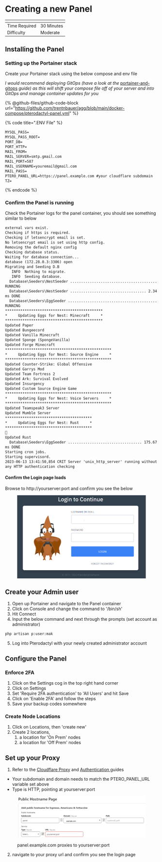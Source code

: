 # Creating a new Panel

<table data-view="cards"><thead><tr><th></th><th></th></tr></thead><tbody><tr><td>Time Required</td><td>30 Minutes</td></tr><tr><td>Difficulty</td><td>Moderate</td></tr></tbody></table>

## Installing the Panel

### Setting up the Portainer stack

Create your Portainer stack using the below compose and env file

_I would recommend deploying GitOps (have a look at the_ [portainer-and-gitops](../../service-overviews/portainer-and-gitops/ "mention") _guide) as this will shift your compose file off of your server and into GitOps and manage container updates for you_

{% @github-files/github-code-block url="https://github.com/trentnbauer/agg/blob/main/docker-compose/pterodactyl-panel.yml" %}

{% code title=".ENV File" %}
```editorconfig
MYSQL_PASS=
MYSQL_PASS_ROOT=
PORT_DB=
PORT_HTTP=
MAIL_FROM=
MAIL_SERVER=smtp.gmail.com
MAIL_PORT=587
MAIL_USERNAME=youremail@gmail.com
MAIL_PASS=
PTERO_PANEL_URL=https://panel.example.com #your cloudflare subdomain
TZ=
```
{% endcode %}

### Confirm the Panel is running

Check the Portainer logs for the panel container, you should see something similar to below

```
external vars exist.
Checking if https is required.
Checking if letsencrypt email is set.
No letsencrypt email is set using http config.
Removing the default nginx config
Checking database status.
Waiting for database connection...
database (172.28.0.3:3306) open
Migrating and Seeding D.B
   INFO  Nothing to migrate.  
   INFO  Seeding database.  
  Database\Seeders\NestSeeder ........................................ RUNNING  
  Database\Seeders\NestSeeder ................................... 2.34 ms DONE  
  Database\Seeders\EggSeeder ......................................... RUNNING  
*********************************************
*     Updating Eggs for Nest: Minecraft     *
*********************************************
Updated Paper
Updated Bungeecord
Updated Vanilla Minecraft
Updated Sponge (SpongeVanilla)
Updated Forge Minecraft
*************************************************
*     Updating Eggs for Nest: Source Engine     *
*************************************************
Updated Counter-Strike: Global Offensive
Updated Garrys Mod
Updated Team Fortress 2
Updated Ark: Survival Evolved
Updated Insurgency
Updated Custom Source Engine Game
*************************************************
*     Updating Eggs for Nest: Voice Servers     *
*************************************************
Updated Teamspeak3 Server
Updated Mumble Server
****************************************
*     Updating Eggs for Nest: Rust     *
****************************************

Updated Rust
  Database\Seeders\EggSeeder .................................. 175.67 ms DONE  
Starting cron jobs.
Starting supervisord.
2023-06-13 13:41:50,854 CRIT Server 'unix_http_server' running without any HTTP authentication checking
```

#### Confirm the Login page loads

Browse to http://yourserver:port and confirm you see the below

<figure><img src="../../.gitbook/assets/image (29).png" alt=""><figcaption></figcaption></figure>

## Create your Admin user

1. Open up Portainer and navigate to the Panel container
2. Click on Console and change the command to '/bin/sh'
3. Hit Connect
4. Input the below command and next through the prompts (set account as administrator)

```sh
php artisan p:user:mak
```

5. Log into Pterodactyl with your newly created administrator account

## Configure the Panel

### Enforce 2FA

1. Click on the Settings cog in the top right hand corner
2. Click on Settings
3. Set 'Require 2FA authentication' to 'All Users' and hit Save
4. Click on 'Enable 2FA' and follow the steps
5. Save your backup codes somewhere

### Create Node Locations

1. Click on Locations, then 'create new'
2. Create 2 locations,
   1. a location for 'On Prem' nodes
   2. a location for 'Off Prem' nodes

## Set up your Proxy

1. Refer to the [Cloudflare Proxy](../cloudflare/tunnel/create-a-proxy-public-hostname.md) and [Authentication ](broken-reference)guides

* Your subdomain and domain needs to match the PTERO\_PANEL\_URL variable set above
* Type is HTTP, pointing at yourserver:port

<figure><img src="../../.gitbook/assets/image (50).png" alt=""><figcaption><p>panel.example.com proxies to yourserver:port</p></figcaption></figure>

2. navigate to your proxy url and confirm you see the login page

